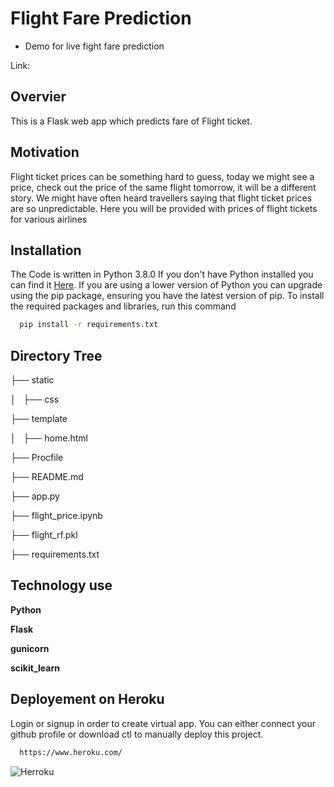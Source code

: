
# Flight Fare Prediction



- Demo for live fight fare prediction 

Link: 

## Overvier
This is a Flask web app which predicts fare of Flight ticket.
## Motivation
Flight ticket prices can be something hard to guess, today we might see a price, check out the price of the same flight tomorrow, it will be a different story. We might have often heard travellers saying that flight ticket prices are so unpredictable. Here you will be provided with prices of flight tickets for various airlines 
## Installation

The Code is written in Python 3.8.0 If you don't have Python installed you can find it [Here](https://www.python.org/). If you are using a lower version of Python you can upgrade using the pip package, ensuring you have the latest version of pip. To install the required packages and libraries, run this command

```bash
  pip install -r requirements.txt
```
    
## Directory Tree

├── static 

│   ├── css

├── template

│   ├── home.html

├── Procfile

├── README.md

├── app.py

├── flight_price.ipynb

├── flight_rf.pkl

├── requirements.txt
## Technology use

**Python** 

**Flask** 

**gunicorn**

**scikit_learn**


## Deployement on Heroku

Login or signup in order to create virtual app. You can either connect your github profile or download ctl to manually deploy this project.

```bash
  https://www.heroku.com/
```
![Herroku](https://dashboard.heroku.com/apps/assets/images/base-octocat.svg)
